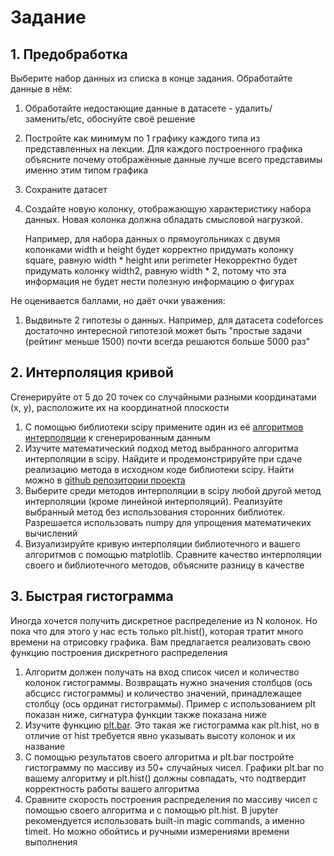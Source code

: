 # Задание
## 1. Предобработка


Выберите набор данных из списка в конце задания. Обработайте данные в нём:

1. Обработайте недостающие данные в датасете - удалить/заменить/etc, обоснуйте своё решение
1. Постройте как минимум по 1 графику каждого типа из представленных на лекции. Для каждого построенного графика объясните почему отображённые данные лучше всего представимы именно этим типом графика
1. Сохраните датасет

1. Создайте новую колонку, отображающую характеристику набора данных. Новая колонка должна обладать смысловой нагрузкой. 

    Например, для набора данных о прямоугольниках с двумя колонками width и height будет корректно придумать колонку square, равную width * height или perimeter Некорректно будет придумать колонку width2, равную width * 2, потому что эта информация не будет нести полезную информацию о фигурах

Не оценивается баллами, но даёт очки уважения:
1. Выдвиньте 2 гипотезы о данных. Например, для датасета codeforces достаточно интересной гипотезой может быть "простые задачи (рейтинг меньше 1500) почти всегда решаются больше 5000 раз"


## 2. Интерполяция кривой

Сгенерируйте от 5 до 20 точек со случайными разными координатами (x, y), расположите их на координатной плоскости

1. С помощью библиотеки scipy примените один из её [алгоритмов интерполяции](https://docs.scipy.org/doc/scipy/reference/interpolate.html) к сгенерированным данным
1. Изучите математический подход метод выбранного алгоритма интерполяции в scipy. Найдите и продемонстрируйте при сдаче реализацию метода в исходном коде библиотеки scipy. Найти можно в [github репозитории проекта](https://github.com/scipy/scipy)
1. Выберите среди методов интерполяции в scipy любой другой метод интерполяции (кроме линейной интерполяций). Реализуйте выбранный метод без использования сторонних библиотек. Разрешается использовать numpy для упрощения математичеких вычислений
1. Визуализируйте кривую интерполяции библиотечного и вашего алгоритмов с помощью  matplotlib. Сравните качество интерполяции своего и библиотечного методов, объясните разницу в качестве

## 3. Быстрая гистограмма

Иногда хочется получить дискретное распределение из N колонок. Но пока что для этого у нас есть только plt.hist(), которая тратит много времени на отрисовку графика. Вам предлагается реализовать свою функцию построения дискретного распределения

1. Алгоритм должен получать на вход список чисел и количество колонок гистограммы. Возвращать нужно значения столбцов (ось абсцисс гистограммы) и количество значений, принадлежащее столбцу (ось ординат гистограммы). Пример с использованием plt показан ниже, сигнатура функции также показана ниже
1. Изучите функцию [plt.bar](https://matplotlib.org/stable/api/_as_gen/matplotlib.pyplot.bar.html). Это такая же гистограмма как plt.hist, но в отличие от hist требуется явно указывать высоту колонок и их название
1. С помощью результатов своего алгоритма и plt.bar постройте гистограмму по массиву из 50+ случайных чисел. Графики plt.bar по вашему алгоритму и plt.hist() должны совпадать, что подтвердит корректность работы вашего алгоритма
1. Сравните скорость построения распределения по массиву чисел с помощью своего алгоритма и с помощью plt.hist. В jupyter рекомендуется использовать built-in magic commands, а именно timeit. Но можно обойтись и ручными измерениями времени выполнения
